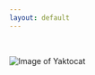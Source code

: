 ```yaml
---
layout: default
---
```





<br>

![Image of Yaktocat](https://octodex.github.com/images/yaktocat.png)

<br>

